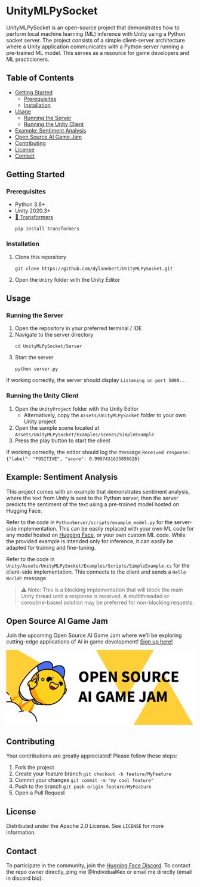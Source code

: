 # UnityMLPySocket

UnityMLPySocket is an open-source project that demonstrates how to perform local machine learning (ML) inference with Unity using a Python socket server. The project consists of a simple client-server architecture where a Unity application communicates with a Python server running a pre-trained ML model. This serves as a resource for game developers and ML practicioners.

## Table of Contents

- [Getting Started](#getting-started)
    - [Prerequisites](#prerequisites)
    - [Installation](#installation)
- [Usage](#usage)
    - [Running the Server](#running-the-server)
    - [Running the Unity Client](#running-the-unity-client)
- [Example: Sentiment Analysis](#example-sentiment-analysis)
- [Open Source AI Game Jam](#open-source-ai-game-jam)
- [Contributing](#contributing)
- [License](#license)
- [Contact](#contact)

## Getting Started

### Prerequisites

- Python 3.6+
- Unity 2020.3+
- [🤗 Transformers](https://huggingface.co/docs/transformers/index)
    ```
    pip install transformers
    ```

### Installation

1. Clone this repository
    ```
    git clone https://github.com/dylanebert/UnityMLPySocket.git
    ```
2. Open the `Unity` folder with the Unity Editor

## Usage

### Running the Server

1. Open the repository in your preferred terminal / IDE
2. Navigate to the server directory
    ```
    cd UnityMLPySocket/Server
    ```
3. Start the server
    ```
    python server.py
    ```

If working correctly, the server should display `Listening on port 5000...`

### Running the Unity Client

1. Open the `UnityProject` folder with the Unity Editor
    - Alternatively, copy the `Assets/UnityMLPySocket` folder to your own Unity project
2. Open the sample scene located at `Assets/UnityMLPySocket/Examples/Scenes/SimpleExample`
3. Press the play button to start the client

If working correctly, the editor should log the message `Received response: {"label": "POSITIVE", "score": 0.9997431635856628}`

## Example: Sentiment Analysis

This project comes with an example that demonstrates sentiment analysis, where the text from Unity is sent to the Python server, then the server predicts the sentiment of the text using a pre-trained model hosted on Hugging Face.

Refer to the code in `PythonServer/scripts/example_model.py` for the server-side implementation. This can be easily replaced with your own ML code for any model hosted on [Hugging Face](https://huggingface.co/models), or your own custom ML code. While the provided example is intended only for inference, it can easily be adapted for training and fine-tuning.

Refer to the code in `Unity/Assets/UnityMLPySocket/Examples/Scripts/SimpleExample.cs` for the client-side implementation. This connects to the client and sends a `Hello World!` message.

> ⚠️ Note: This is a blocking implementation that will block the main Unity thread until a response is received. A multithreaded or coroutine-based solution may be preferred for non-blocking requests.

## Open Source AI Game Jam

Join the upcoming Open Source AI Game Jam where we'll be exploring cutting-edge applications of AI in game development! [Sign up here!](https://itch.io/jam/open-source-ai-game-jam)

[![Open Source AI Game Jam](https://github.com/huggingface/blog/blob/main/assets/145_gamejam/thumbnail.png?raw=true)](https://itch.io/jam/open-source-ai-game-jam)

## Contributing

Your contributions are greatly appreciated! Please follow these steps:

1. Fork the project
2. Create your feature branch `git checkout -b feature/MyFeature`
3. Commit your changes `git commit -m "my cool feature"`
4. Push to the branch `git push origin feature/MyFeature`
5. Open a Pull Request

## License

Distributed under the Apache 2.0 License. See `LICENSE` for more information.

## Contact

To participate in the community, join the [Hugging Face Discord](https://hf.co/join/discord). To contact the repo owner directly, ping me @IndividualKex or email me directly (email in discord bio).
